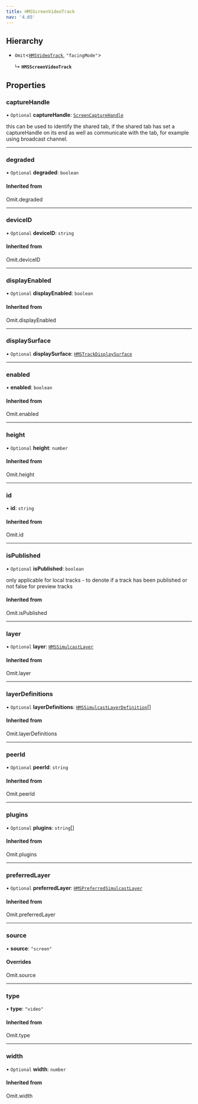 ```yaml
---
title: HMSScreenVideoTrack
nav: '4.65'
---
```


## Hierarchy

- `Omit`<[`HMSVideoTrack`](/api-reference/javascript/v2/interfaces/HMSVideoTrack), `"facingMode"`\>

  ↳ **`HMSScreenVideoTrack`**

## Properties

### captureHandle

• `Optional` **captureHandle**: [`ScreenCaptureHandle`](/api-reference/javascript/v2/interfaces/ScreenCaptureHandle)

this can be used to identify the shared tab, if
the shared tab has set a captureHandle on its end as well as communicate
with the tab, for example using broadcast channel.

---

### degraded

• `Optional` **degraded**: `boolean`

#### Inherited from

Omit.degraded

---

### deviceID

• `Optional` **deviceID**: `string`

#### Inherited from

Omit.deviceID

---

### displayEnabled

• `Optional` **displayEnabled**: `boolean`

#### Inherited from

Omit.displayEnabled

---

### displaySurface

• `Optional` **displaySurface**: [`HMSTrackDisplaySurface`](/api-reference/javascript/v2/home/content#hmstrackdisplaysurface)

---

### enabled

• **enabled**: `boolean`

#### Inherited from

Omit.enabled

---

### height

• `Optional` **height**: `number`

#### Inherited from

Omit.height

---

### id

• **id**: `string`

#### Inherited from

Omit.id

---

### isPublished

• `Optional` **isPublished**: `boolean`

only applicable for local tracks - to denote if a track has been published or not
false for preview tracks

#### Inherited from

Omit.isPublished

---

### layer

• `Optional` **layer**: [`HMSSimulcastLayer`](/api-reference/javascript/v2/enums/HMSSimulcastLayer)

#### Inherited from

Omit.layer

---

### layerDefinitions

• `Optional` **layerDefinitions**: [`HMSSimulcastLayerDefinition`](/api-reference/javascript/v2/interfaces/HMSSimulcastLayerDefinition)[]

#### Inherited from

Omit.layerDefinitions

---

### peerId

• `Optional` **peerId**: `string`

#### Inherited from

Omit.peerId

---

### plugins

• `Optional` **plugins**: `string`[]

#### Inherited from

Omit.plugins

---

### preferredLayer

• `Optional` **preferredLayer**: [`HMSPreferredSimulcastLayer`](/api-reference/javascript/v2/home/content#hmspreferredsimulcastlayer)

#### Inherited from

Omit.preferredLayer

---

### source

• **source**: `"screen"`

#### Overrides

Omit.source

---

### type

• **type**: `"video"`

#### Inherited from

Omit.type

---

### width

• `Optional` **width**: `number`

#### Inherited from

Omit.width
